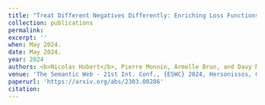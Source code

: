 ```yaml
---
title: "Treat Different Negatives Differently: Enriching Loss Functions with Domain and Range Constraints for Link Prediction"
collection: publications
permalink:
excerpt: ''
when: May 2024.
date: May 2024.
year: 2024
authors: <b>Nicolas Hubert</b>, Pierre Monnin, Armelle Brun, and Davy Monticolo
venue: 'The Semantic Web - 21st Int. Conf., {ESWC} 2024, Hersonissos, Crete, Greece, May 26 - May 30, 2024, Proceedings'
paperurl: 'https://arxiv.org/abs/2303.00286'
citation:
---
```

